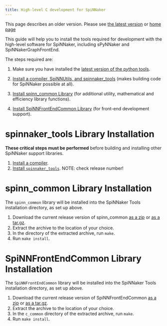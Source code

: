 ```yaml
---
title: High-level C development for SpiNNaker
---
```

This page describes an older version. 
Please see [the latest version](/latest/c_development_for_spinnaker.html) or [home page](/) 

This guide will help you to install the tools required for development with the high-level software for SpiNNaker, including sPyNNaker and SpiNNakerGraphFrontEnd.

The steps required are:

1. Make sure you have installed the [latest version of the python tools](/latest/spynnaker.html).

1. [Install a compiler, SpiNNUtils, and spinnaker_tools](#spinnaker_tools) (makes building code for SpiNNaker possible at all).

1. [Install spinn_common Library](#spinn_common) (for additional utility, mathematical and efficiency library functions).

1. [Install SpiNNFrontEndCommon Library](#SpinnFrontEndCommon) (for front-end development support).

# <a name="spinnaker_tools"></a> spinnaker_tools Library Installation

**These critical steps must be performed** before building and installing other SpiNNaker support libraries.

1. [Install a compiler](Compiler.html).
1. [Install `spinnaker_tools`](/spinn_tools/3.2.5/).  NOTE: check release number!

# <a name="spinn_common"></a> spinn_common Library Installation

The `spinn_common` library will be installed into the SpiNNaker Tools installation directory, as set up above.

1. Download the current release version of spinn_common [as a zip](https://github.com/SpiNNakerManchester/spinn_common/archive/5.1.0.zip) or [as a tar.gz](https://github.com/SpiNNakerManchester/spinn_common/archive/5.1.0.tar.gz).
1. Extract the archive to the location of your choice.
1. In the directory of the extracted archive, run `make`.
1. Run `make install`.

# <a name="SpinnFrontEndCommon"></a> SpiNNFrontEndCommon Library Installation

The `SpiNNFrontEndCommon` library will be installed into the SpiNNaker Tools installation directory, as set up above.

1. Download the current release version of SpiNNFrontEndCommon [as a zip](https://github.com/SpiNNakerManchester/SpiNNFrontEndCommon/archive/5.1.0.zip) or [as a tar.gz](https://github.com/SpiNNakerManchester/SpiNNFrontEndCommon/archive/5.1.0.tar.gz).
1. Extract the archive to the location of your choice.
1. In the `c_common` directory of the extracted archive, run `make`.
1. Run `make install`.
